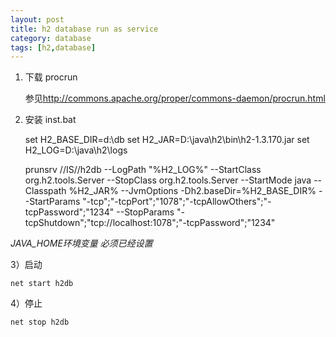 ```yaml
---
layout: post
title: h2 database run as service
category: database
tags: [h2,database]
---
```


1) 下载 procrun

   参见<http://commons.apache.org/proper/commons-daemon/procrun.html>

2) 安装 inst.bat
    
    set H2_BASE_DIR=d:\db
    set H2_JAR=D:\java\h2\bin\h2-1.3.170.jar
    set H2_LOG=D:\java\h2\logs

    prunsrv   //IS//h2db --LogPath "%H2_LOG%"  --StartClass org.h2.tools.Server --StopClass org.h2.tools.Server  --StartMode java --Classpath %H2_JAR%  --JvmOptions -Dh2.baseDir=%H2_BASE_DIR% --StartParams "-tcp";"-tcpPort";"1078";"-tcpAllowOthers";"-tcpPassword";"1234" --StopParams "-tcpShutdown";"tcp://localhost:1078";"-tcpPassword";"1234"



*JAVA_HOME环境变量 必须已经设置*

3）启动 

    net start h2db

4）停止

    net stop h2db
  

